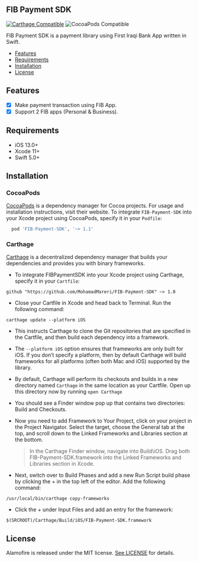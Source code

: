 ## FIB Payment SDK

[![Carthage Compatible](https://img.shields.io/badge/Carthage-compatible-4BC51D.svg?style=flat)](https://github.com/Carthage/Carthage)
![CocoaPods Compatible](https://img.shields.io/cocoapods/v/Alamofire.svg)

FIB Payment SDK is a payment library using First Iraqi Bank App written in Swift.

- [Features](#features)
- [Requirements](#requirements)
- [Installation](#installation)
- [License](#license)

## Features
- [x] Make payment transaction using FIB App.
- [x] Support 2 FIB apps (Personal & Business).

## Requirements

- iOS 13.0+ 
- Xcode 11+
- Swift 5.0+

## Installation

### CocoaPods

[CocoaPods](https://cocoapods.org) is a dependency manager for Cocoa projects. For usage and installation instructions, visit their website. To integrate `FIB-Payment-SDK` into your Xcode project using CocoaPods, specify it in your `Podfile`:

```ruby
  pod 'FIB-Payment-SDK', '~> 1.1'
```

### Carthage
[Carthage](https://github.com/Carthage/Carthage) is a decentralized dependency manager that builds your dependencies and provides you with binary frameworks. 
- To integrate FIBPaymentSDK into your Xcode project using Carthage, specify it in your `Cartfile`:

```ogdl
github "https://github.com/MohamadMareri/FIB-Payment-SDK" ~> 1.0
```

- Close your Cartfile in Xcode and head back to Terminal. Run the following command:
```ogdl
carthage update --platform iOS
```
- This instructs Carthage to clone the Git repositories that are specified in the Cartfile, and then build each dependency into a framework. 

-  The `--platform iOS` option ensures that frameworks are only built for iOS. If you don’t specify a platform, then by default Carthage will build frameworks for all platforms (often both Mac and iOS) supported by the library.

-  By default, Carthage will perform its checkouts and builds in a new directory named `Carthage` in the same location as your Cartfile. Open up this directory now by running `open Carthage`

- You should see a Finder window pop up that contains two directories: Build and Checkouts.

- Now you need to add Framework to Your Project, click on your project in the Project Navigator. Select the target, choose the General tab at the top, and scroll down to the Linked Frameworks and Libraries section at the bottom.

   > In the Carthage Finder window, navigate into Build\iOS. Drag both FIB-Payment-SDK.framework into the Linked Frameworks and Libraries section in Xcode.

-  Next, switch over to Build Phases and add a new Run Script build phase by clicking the + in the top left of the editor. Add the following command:
```ogdl
/usr/local/bin/carthage copy-frameworks
```

- Click the + under Input Files and add an entry for the framework:
```ogdl
$(SRCROOT)/Carthage/Build/iOS/FIB-Payment-SDK.framework
```

## License

Alamofire is released under the MIT license. [See LICENSE](https://github.com/MohamadMareri/FIB-Payment-SDK/blob/master/LICENSE) for details.
